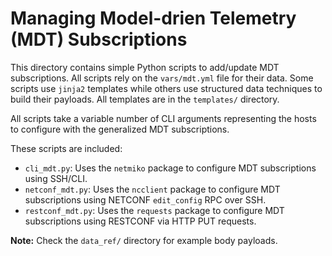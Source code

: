 # Managing Model-drien Telemetry (MDT) Subscriptions
This directory contains simple Python scripts to add/update
MDT subscriptions. All scripts rely on the `vars/mdt.yml` file
for their data. Some scripts use `jinja2` templates while others
use structured data techniques to build their payloads. All
templates are in the `templates/` directory.

All scripts take a variable number of CLI arguments representing
the hosts to configure with the generalized MDT subscriptions.

These scripts are included:

  * `cli_mdt.py`: Uses the `netmiko` package to configure MDT
    subscriptions using SSH/CLI.
  * `netconf_mdt.py`: Uses the `ncclient` package to configure MDT
    subscriptions using NETCONF `edit_config` RPC over SSH.
  * `restconf_mdt.py`:  Uses the `requests` package to configure MDT
    subscriptions using RESTCONF via HTTP PUT requests.

**Note:** Check the `data_ref/` directory for example body payloads.
